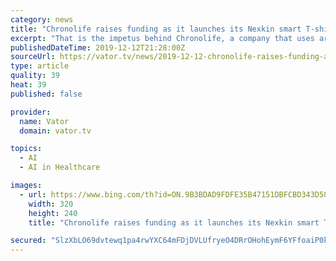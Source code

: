 ```yaml
---
category: news
title: "Chronolife raises funding as it launches its Nexkin smart T-shirt"
excerpt: "That is the impetus behind Chronolife, a company that uses artificial intelligence to predict health events before they happen ... we can predict the deterioration of their health and adjust their therapy/treatment, potentially avoiding hospital readmissions. This in turn will lead to lower healthcare expenses and provide better quality ..."
publishedDateTime: 2019-12-12T21:28:00Z
sourceUrl: https://vator.tv/news/2019-12-12-chronolife-raises-funding-as-it-launches-its-nexkin-smart-t-shirt
type: article
quality: 39
heat: 39
published: false

provider:
  name: Vator
  domain: vator.tv

topics:
  - AI
  - AI in Healthcare

images:
  - url: https://www.bing.com/th?id=ON.9B3BDAD9FDFE35B47151DBFCBD343D58
    width: 320
    height: 240
    title: "Chronolife raises funding as it launches its Nexkin smart T-shirt"

secured: "SlzXbLO69dvtewq1pa4rwYXC64mFDjDVLUfryeO4DRrOHohEymF6YFfoaiP0kqT5si2ET2NdENuFQv3WgOfdkA2ZmBQabNCtppFMHd3hmTnmZPZitqWdhTIQh764AId0TIFf73Vi3okZQJPrDCmp+cRrrJ0V0iLpDDBOw0p/DSCYSuJJdoyOoUyCsffOx9lPm38KoHgcca9o+ujqI46fh5uDXO80sfn2n6aTYrMBN4DrSe9uVrspp2d/aLY2Ia+Lqi5W5cUSOl6/aRO17RXw5Q==;GWPjcSvdW0sNF4Z4o7ZTmA=="
---
```


